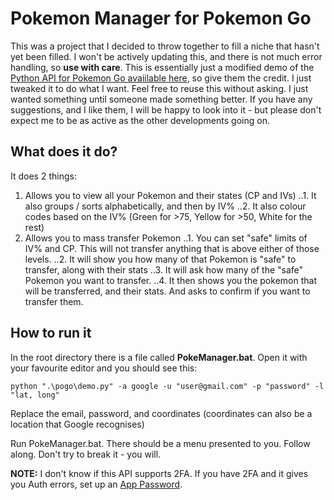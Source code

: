 # Pokemon Manager for Pokemon Go

This was a project that I decided to throw together to fill a niche that hasn't yet been filled. I won't be actively updating this, and there is not much error handling, so **use with care**.
This is essentially just a modified demo of the [Python API for Pokemon Go avaiilable here](https://github.com/rubenvereecken/pokemongo-api), so give them the credit.
I just tweaked it to do what I want. Feel free to reuse this without asking. I just wanted something until someone made something better.
If you have any suggestions, and I like them, I will be happy to look into it - but please don't expect me to be as active as the other developments going on.

## What does it do?

It does 2 things:
1. Allows you to view all your Pokemon and their states (CP and IVs)
..1. It also groups / sorts alphabetically, and then by IV%
..2. It also colour codes based on the IV% (Green for >75, Yellow for >50, White for the rest)
2. Allows you to mass transfer Pokemon
..1. You can set "safe" limits of IV% and CP. This will not transfer anything that is above either of those levels.
..2. It will show you how many of that Pokemon is "safe" to transfer, along with their stats
..3. It will ask how many of the "safe" Pokemon you want to transfer.
..4. It then shows you the pokemon that will be transferred, and their stats. And asks to confirm if you want to transfer them.

## How to run it

In the root directory there is a file called **PokeManager.bat**. Open it with your favourite editor and you should see this:

```python ".\pogo\demo.py" -a google -u "user@gmail.com" -p "password" -l "lat, long"```

Replace the email, password, and coordinates (coordinates can also be a location that Google recognises)

Run PokeManager.bat. There should be a menu presented to you. Follow along. Don't try to break it - you will.

**NOTE:** I don't know if this API supports 2FA. If you have 2FA and it gives you Auth errors, set up an [App Password](https://security.google.com/settings/security/apppasswords).
